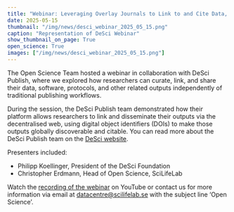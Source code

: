 ```yaml
---
title: "Webinar: Leveraging Overlay Journals to Link to and Cite Data, Software, and Research Outputs"
date: 2025-05-15
thumbnail: "/img/news/desci_webinar_2025_05_15.png"
caption: "Representation of DeSci Webinar"
show_thumbnail_on_page: True
open_science: True
images: ["/img/news/desci_webinar_2025_05_15.png"]
---
```

The Open Science Team hosted a webinar in collaboration with DeSci Publish, where we explored how researchers can curate, link, and share
their data, software, protocols, and other related outputs independently of traditional publishing workflows.

During the session, the DeSci Publish team demonstrated how their platform allows researchers to link and disseminate their outputs via the
decentralised web, using digital object identifiers (DOIs) to make those outputs globally discoverable and citable. You can read more about
the DeSci Publish team on the [DeSci website](https://www.desci.com/publish).

Presenters included:
- Philipp Koellinger, President of the DeSci Foundation
- Christopher Erdmann, Head of Open Science, SciLifeLab

Watch the [recording of the webinar](https://www.youtube.com/watch?v=FdU71Z1HMfk) on YouTube or contact us for more information via email
at datacentre@scilifelab.se with the subject line ‘Open Science’.